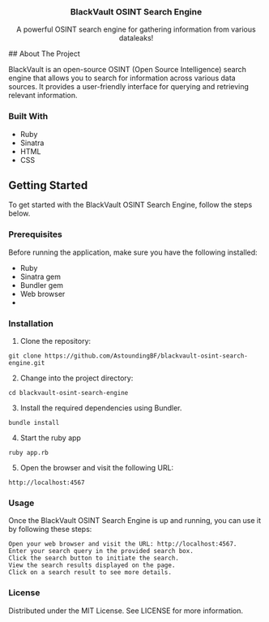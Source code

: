 <br />
<div align="center">

  <h3 align="center">BlackVault OSINT Search Engine</h3>

  <p align="center">
    A powerful OSINT search engine for gathering information from various dataleaks!
    <br />

  </p>
</div>
## About The Project

BlackVault is an open-source OSINT (Open Source Intelligence) search engine that allows you to search for information across various data sources. It provides a user-friendly interface for querying and retrieving relevant information.

### Built With

* Ruby
* Sinatra
* HTML
* CSS


## Getting Started

To get started with the BlackVault OSINT Search Engine, follow the steps below.

### Prerequisites

Before running the application, make sure you have the following installed:

* Ruby 
* Sinatra gem 
* Bundler gem 
* Web browser
* 
### Installation
1. Clone the repository:
```shell
git clone https://github.com/AstoundingBF/blackvault-osint-search-engine.git
```
2. Change into the project directory:
```shell
cd blackvault-osint-search-engine
```
3. Install the required dependencies using Bundler.
```shell
bundle install
```
4. Start the ruby app
```shell
ruby app.rb
```
5. Open the browser and visit the following URL:
```shell
http://localhost:4567
```
### Usage

Once the BlackVault OSINT Search Engine is up and running, you can use it by following these steps:

    Open your web browser and visit the URL: http://localhost:4567.
    Enter your search query in the provided search box.
    Click the search button to initiate the search.
    View the search results displayed on the page.
    Click on a search result to see more details.
### License
Distributed under the MIT License. See LICENSE for more information.
